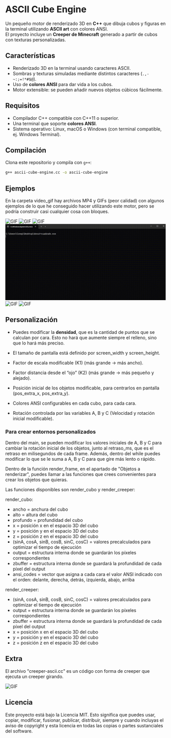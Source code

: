 # ASCII Cube Engine

Un pequeño motor de renderizado 3D en **C++** que dibuja cubos y figuras en la terminal utilizando **ASCII art** con colores ANSI.  
El proyecto incluye un **Creeper de Minecraft** generado a partir de cubos con texturas personalizadas.

## Características

- Renderizado 3D en la terminal usando caracteres ASCII.
- Sombras y texturas simuladas mediante distintos caracteres (`.,-~:;=!*#$@`).
- Uso de **colores ANSI** para dar vida a los cubos.
- Motor extensible: se pueden añadir nuevos objetos cúbicos fácilmente.

## Requisitos

- Compilador C++ compatible con C++11 o superior.
- Una terminal que soporte **colores ANSI**.
- Sistema operativo: Linux, macOS o Windows (con terminal compatible, ej. Windows Terminal).

## Compilación

Clona este repositorio y compila con `g++`:

```bash
g++ ascii-cube-engine.cc -o ascii-cube-engine
```

## Ejemplos 
En la carpeta video_gif hay archivos MP4 y GIFs (peor calidad) con algunos ejemplos de lo que he conseguido hacer utilizando este motor, pero se podría construir casi cualquier cosa con bloques.

![GIF](video_gif/creeper_triple.gif)
![GIF](video_gif/colores.gif)
![GIF](video_gif/playa.gif)
![GIF](video_gif/cubo_solo.gif)
![GIF](video_gif/cubos_colores.gif)
![GIF](video_gif/corazon.gif)

## Personalización
- Puedes modificar la **densidad**, que es la cantidad de puntos que se calculan por cara. Esto no hará que aumente siempre el relleno, sino que lo hará más preciso.

- El tamaño de pantalla está definido por screen_width y screen_height.

- Factor de escala modificable (K1) (más grande → más ancho).

- Factor distancia desde el “ojo” (K2) (más grande → más pequeño y alejado).

- Posición inicial de los objetos modificable, para centrarlos en pantalla (pos_extra_x, pos_extra_y).

- Colores ANSI configurables en cada cubo, para cada cara.

- Rotación controlada por las variables A, B y C (Velocidad y rotación inicial modificable).

### Para crear entornos personalizados
Dentro del main, se pueden modificar los valores iniciales de A, B y C para cambiar la rotación inicial de los objetos, junto al retraso_ms, que es el retraso en milisegundos de cada frame.
Además, dentro del while puedes modificar lo que se le suma a A, B y C para que gire más lento o rápido.

Dentro de la función render_frame, en el apartado de "Objetos a renderizar", puedes llamar a las funciones que crees convenientes para crear los objetos que quieras.

Las funciones disponibles son render_cubo y render_creeper:

render_cubo:
- ancho = anchura del cubo
- alto = altura del cubo
- profundo = profundidad del cubo
- x = posición x en el espacio 3D del cubo
- y = posición y en el espacio 3D del cubo
- z = posición z en el espacio 3D del cubo
- (sinA, cosA, sinB, cosB, sinC, cosC) = valores precalculados para optimizar el tiempo de ejecución
- output = estructura interna donde se guardarán los píxeles correspondientes
- zbuffer = estructura interna donde se guardará la profundidad de cada píxel del output
- ansi_codes = vector que asigna a cada cara el valor ANSI indicado con el orden: delante, derecha, detrás, izquierda, abajo, arriba

render_creeper:
- (sinA, cosA, sinB, cosB, sinC, cosC) = valores precalculados para optimizar el tiempo de ejecución
- output = estructura interna donde se guardarán los píxeles correspondientes
- zbuffer = estructura interna donde se guardará la profundidad de cada píxel del output
- x = posición x en el espacio 3D del cubo
- y = posición y en el espacio 3D del cubo
- z = posición z en el espacio 3D del cubo

## Extra
El archivo "creeper-ascii.cc" es un código con forma de creeper que ejecuta un creeper girando.

![GIF](video_gif/codigo_creeper.gif)

## Licencia

Este proyecto está bajo la Licencia MIT. Esto significa que puedes usar, copiar, modificar, fusionar, publicar, distribuir, siempre y cuando incluyas el aviso de copyright y esta licencia en todas las copias o partes sustanciales del software.
